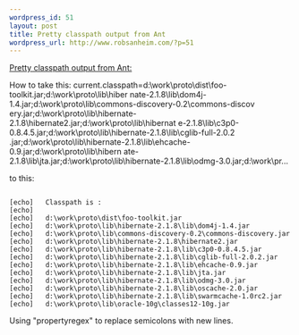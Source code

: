 ```yaml
--- 
wordpress_id: 51
layout: post
title: Pretty classpath output from Ant
wordpress_url: http://www.robsanheim.com/?p=51
---
```

<a href="http://peeps.dallas.focus-technologies.com/roller/comments/lhankins/Weblog/more_readable_classpaths_for_ant">Pretty classpath output from Ant:</a>

How to take this:
current.classpath=d:\work\proto\dist\foo-toolkit.jar;d:\work\proto\lib\hiber
nate-2.1.8\lib\dom4j-1.4.jar;d:\work\proto\lib\commons-discovery-0.2\commons-discov
ery.jar;d:\work\proto\lib\hibernate-2.1.8\hibernate2.jar;d:\work\proto\lib\hibernat
e-2.1.8\lib\c3p0-0.8.4.5.jar;d:\work\proto\lib\hibernate-2.1.8\lib\cglib-full-2.0.2
.jar;d:\work\proto\lib\hibernate-2.1.8\lib\ehcache-0.9.jar;d:\work\proto\lib\hibern
ate-2.1.8\lib\jta.jar;d:\work\proto\lib\hibernate-2.1.8\lib\odmg-3.0.jar;d:\work\pr...

to this:

<code>
[echo]   Classpath is :
[echo]
[echo]   d:\work\proto\dist\foo-toolkit.jar
[echo]   d:\work\proto\lib\hibernate-2.1.8\lib\dom4j-1.4.jar
[echo]   d:\work\proto\lib\commons-discovery-0.2\commons-discovery.jar
[echo]   d:\work\proto\lib\hibernate-2.1.8\hibernate2.jar
[echo]   d:\work\proto\lib\hibernate-2.1.8\lib\c3p0-0.8.4.5.jar
[echo]   d:\work\proto\lib\hibernate-2.1.8\lib\cglib-full-2.0.2.jar
[echo]   d:\work\proto\lib\hibernate-2.1.8\lib\ehcache-0.9.jar
[echo]   d:\work\proto\lib\hibernate-2.1.8\lib\jta.jar
[echo]   d:\work\proto\lib\hibernate-2.1.8\lib\odmg-3.0.jar
[echo]   d:\work\proto\lib\hibernate-2.1.8\lib\oscache-2.0.jar
[echo]   d:\work\proto\lib\hibernate-2.1.8\lib\swarmcache-1.0rc2.jar
[echo]   d:\work\proto\lib\oracle-10g\classes12-10g.jar</code>

Using "propertyregex" to replace semicolons with new lines.



